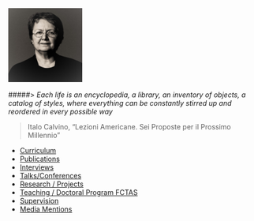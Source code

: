 <img src="./images/OPombo_Nancy.jpg" alt="Olga Pombo" width="150" height="150" />

#####> _Each life is an encyclopedia, a library, an inventory of objects, a catalog of styles, where everything can be constantly stirred up and reordered in every possible way_
> Italo Calvino, “Lezioni Americane. Sei Proposte per il Prossimo Millennio”

* [Curriculum](curriculum.md)
* [Publications](publications.md)
* [Interviews](interviews.md)
* [Talks/Conferences](onlinetalks.md)
* [Research / Projects](/research/projects.md)
* [Teaching / Doctoral Program FCTAS](teaching_doctoral_program.md)
* [Supervision](supervision.md)
* [Media Mentions](media_mentions.md)
